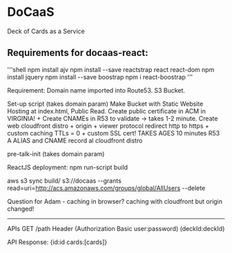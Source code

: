 # DoCaaS
Deck of Cards as a Service
 
## Requirements for docaas-react:
'''shell
npm install ajv
npm install --save reactstrap react react-dom
npm install jquery
npm install --save boostrap
npm i react-boostrap
'''

Requirement:
Domain name imported into Route53.
S3 Bucket.

Set-up script (takes domain param)
Make Bucket with Static Website Hosting at index.html, Public Read.
Create public certificate in ACM in VIRGINIA! + Create CNAMEs in R53 to validate -> takes 1-2 minute.
Create web cloudfront distro + origin + viewer protocol redirect http to https + custom caching TTLs = 0 + custom SSL cert! TAKES AGES 10 minutes
R53 A ALIAS and CNAME record al cloudfront distro


pre-talk-init (takes domain param)



ReactJS deployment:
npm run-script build

aws s3 sync build/ s3://docaas --grants read=uri=http://acs.amazonaws.com/groups/global/AllUsers --delete



Question for Adam - caching in browser? caching with cloudfront but origin changed!

---------
APIs
GET /path Header 
  (Authorization Basic user:password)
  (deckId:deckId)

API Response: {id:id cards:[cards]}